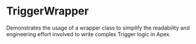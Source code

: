 # TriggerWrapper
Demonstrates the usage of a wrapper class to simplify the readability and engineering effort involved to write complex Trigger logic in Apex.

